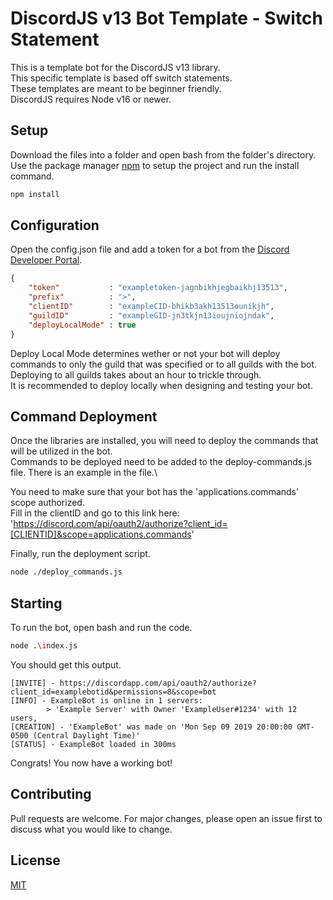 # DiscordJS v13 Bot Template - Switch Statement

This is a template bot for the DiscordJS v13 library.\
This specific template is based off switch statements.\
These templates are meant to be beginner friendly.\
DiscordJS requires Node v16 or newer.

## Setup

Download the files into a folder and open bash from the folder's directory.\
Use the package manager [npm](https://www.npmjs.com/get-npm) to setup the project and run the install command.

```bash
npm install
```

## Configuration

Open the config.json file and add a token for a bot from the [Discord Developer Portal](https://discordapp.com/developers/applications/).

```json
{
    "token"           : "exampletoken-jagnbikhjegbaikhj13513",
    "prefix"          : ">",
    "clientID"        : "exampleCID-bhikb3akh13513ounikjh",
    "guildID"         : "exampleGID-jn3tkjn13ioujniojndak",
    "deployLocalMode" : true
}
```

Deploy Local Mode determines wether or not your bot will deploy commands to only the guild that was specified or to all guilds with the bot.\
Deploying to all guilds takes about an hour to trickle through.\
It is recommended to deploy locally when designing and testing your bot.

## Command Deployment

Once the libraries are installed, you will need to deploy the commands that will be utilized in the bot.\
Commands to be deployed need to be added to the deploy-commands.js file. There is an example in the file.\

You need to make sure that your bot has the 'applications.commands' scope authorized.\
Fill in the clientID and go to this link here:\
'https://discord.com/api/oauth2/authorize?client_id=[CLIENTID]&scope=applications.commands'

Finally, run the deployment script.

```bash
node ./deploy_commands.js
```

## Starting

To run the bot, open bash and run the code.

```bash
node .\index.js
```

You should get this output.

```
[INVITE] - https://discordapp.com/api/oauth2/authorize?client_id=examplebotid&permissions=8&scope=bot
[INFO] - ExampleBot is online in 1 servers:
        > 'Example Server' with Owner 'ExampleUser#1234' with 12 users,
[CREATION] - 'ExampleBot' was made on 'Mon Sep 09 2019 20:00:00 GMT-0500 (Central Daylight Time)'
[STATUS] - ExampleBot loaded in 300ms
```

Congrats! You now have a working bot!

## Contributing
Pull requests are welcome. For major changes, please open an issue first to discuss what you would like to change.

## License
[MIT](https://choosealicense.com/licenses/mit/)
